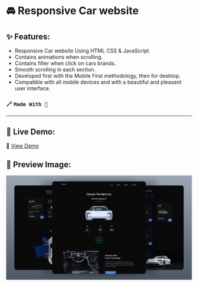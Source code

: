 # 🚘 Responsive Car website
## ✨ Features:

- Responsive Car website Using HTML CSS & JavaScript
- Contains animations when scrolling.
- Contains filter when click on cars brands.
- Smooth scrolling in each section.
- Developed first with the Mobile First methodology, then for desktop.
- Compatible with all mobile devices and with a beautiful and pleasant user interface.

### 🪄 `Made With 🤍`
---
## 🚀 Live Demo:
🔗 [View Demo](https://ramtinimani.github.io/e-car/)
## 📸 Preview Image:
![preview image](/preview.png)
